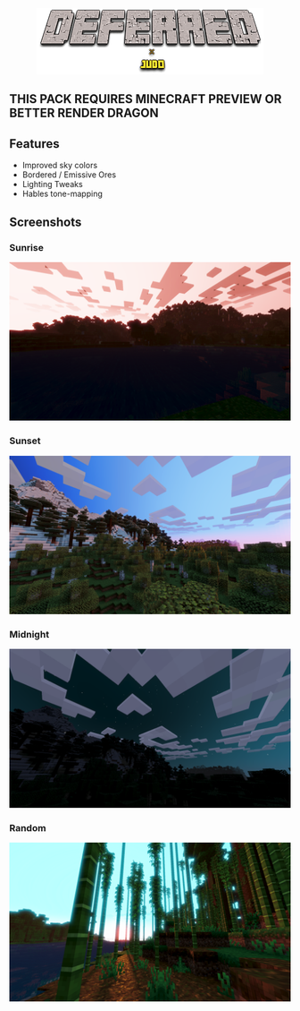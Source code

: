 <p align="center">
 <img src="/imgs/logo.png">
</p>

## THIS PACK REQUIRES MINECRAFT PREVIEW OR BETTER RENDER DRAGON

## Features

- Improved sky colors
- Bordered / Emissive Ores
- Lighting Tweaks
- Hables tone-mapping

## Screenshots

### Sunrise

![](/imgs/sunrise.png)

### Sunset

![](/imgs/sunset.png)

### Midnight

![](/imgs/midnight.png)

### Random

![](/imgs/random.png)
